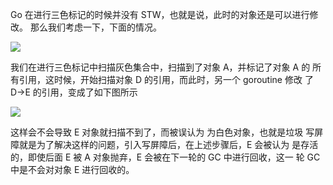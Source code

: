 
Go 在进行三色标记的时候并没有 STW，也就是说，此时的对象还是可以进行修 改。 那么我们考虑一下，下面的情况。

![](https://image-1302243118.cos.ap-beijing.myqcloud.com/img/_20220214201550.png)

我们在进行三色标记中扫描灰色集合中，扫描到了对象 A，并标记了对象 A 的 所有引用，这时候，开始扫描对象 D 的引用，而此时，另一个 goroutine 修改 了 D->E 的引用，变成了如下图所示

![](https://image-1302243118.cos.ap-beijing.myqcloud.com/img/20220214201629.png)

这样会不会导致 E 对象就扫描不到了，而被误认为 为白色对象，也就是垃圾 写屏障就是为了解决这样的问题，引入写屏障后，在上述步骤后，E 会被认为 是存活的，即使后面 E 被 A 对象抛弃，E 会被在下一轮的 GC 中进行回收，这一 轮 GC 中是不会对对象 E 进行回收的。